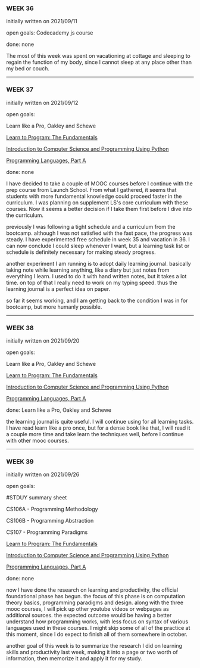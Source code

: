 ### WEEK 36

initially written on 2021/09/11

open goals: Codecademy js course

done: none

The most of this week was spent on vacationing at cottage and sleeping to regain the function of my body, since I cannot sleep at any place other than my bed or couch.

---

### WEEK 37

initially written on 2021/09/12

open goals:

Learn like a Pro, Oakley and Schewe

[Learn to Program: The Fundamentals](https://www.coursera.org/learn/learn-to-program)

[Introduction to Computer Science and Programming Using Python](https://learning.edx.org/course/course-v1:MITx+6.00.1x+2T2021a/home)

[Programming Languages, Part A](https://www.coursera.org/learn/programming-languages)

done: none

I have decided to take a couple of MOOC courses before I continue with the prep course from Launch School. From what I gathered, it seems that students with more fundamental knowledge could proceed faster in the curriculum. I was planning on supplement LS's core curriculum with these courses. Now it seems a better decision if I take them first before I dive into the curriculum.

previously I was following a tight schedule and a curriculum from the bootcamp. although I was not satisfied with the fast pace, the progress was steady. I have experimented free schedule in week 35 and vacation in 36. I can now conclude I could sleep whenever I want, but a learning task list or schedule is definitely necessary for making steady progress.

another experiment I am running is to adopt daily learning journal. basically taking note while learning anything, like a diary but just notes from everything I learn. I used to do it with hand written notes, but it takes a lot time. on top of that I really need to work on my typing speed. thus the learning journal is a perfect idea on paper.

so far it seems working, and I am getting back to the condition I was in for bootcamp, but more humanly possible.

---

### WEEK 38

initially written on 2021/09/20

open goals:

Learn like a Pro, Oakley and Schewe

[Learn to Program: The Fundamentals](https://www.coursera.org/learn/learn-to-program)

[Introduction to Computer Science and Programming Using Python](https://learning.edx.org/course/course-v1:MITx+6.00.1x+2T2021a/home)

[Programming Languages, Part A](https://www.coursera.org/learn/programming-languages)

done: Learn like a Pro, Oakley and Schewe

the learning journal is quite useful. I will continue using for all learning tasks. I have read learn like a pro once, but for a dense book like that, I will read it a couple more time and take learn the techniques well, before I continue with other mooc courses.

---

### WEEK 39

initially written on 2021/09/26

open goals:

#STDUY summary sheet

CS106A - Programming Methodology

CS106B - Programming Abstraction

CS107 - Programming Paradigms

[Learn to Program: The Fundamentals](https://www.coursera.org/learn/learn-to-program)

[Introduction to Computer Science and Programming Using Python](https://learning.edx.org/course/course-v1:MITx+6.00.1x+2T2021a/home)

[Programming Languages, Part A](https://www.coursera.org/learn/programming-languages)

done: none

now I have done the research on learning and productivity, the official foundational phase has begun. the focus of this phase is on computation theory basics, programming paradigms and design. along with the three mooc courses, I will pick up other youtube videos or webpages as additional sources. the expected outcome would be having a better understand how programming works, with less focus on syntax of various languages used in these courses. I might skip some of all of the practice at this moment, since I do expect to finish all of them somewhere in october.

another goal of this week is to summarize the research I did on learning skills and productivity last week, making it into a page or two worth of information, then memorize it and apply it for my study.
